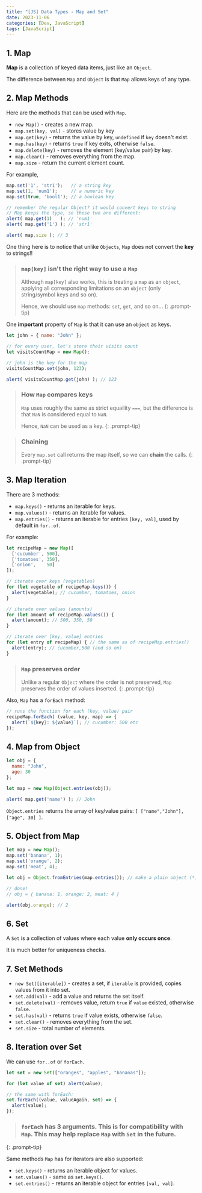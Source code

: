 ```yaml
---
title: "[JS] Data Types - Map and Set"
date: 2023-11-06
categories: [Dev, JavaScript]
tags: [JavaScript]
---
```


## 1. Map

**Map** is a collection of keyed data items, just like an `Object`.

The difference between `Map` and `Object` is that `Map` allows keys of any type.

## 2. Map Methods

Here are the methods that can be used with `Map`.

- `new Map()` - creates a new map.
- `map.set(key, val)` - stores value by key
- `map.get(key)` - returns the value by key, `undefined` if `key` doesn't exist.
- `map.has(key)` - returns `true` if key exits, otherwise `false`.
- `map.delete(key)` - removes the element (key/value pair) by key.
- `map.clear()` - removes everything from the map.
- `map.size` - return the current element count.

For example,

```jsx
map.set('1', 'str1');   // a string key
map.set(1, 'num1');     // a numeric key
map.set(true, 'bool1'); // a boolean key

// remember the regular Object? it would convert keys to string
// Map keeps the type, so these two are different:
alert( map.get(1)   ); // 'num1'
alert( map.get('1') ); // 'str1'

alert( map.size ); // 3
```

One thing here is to notice that unlike `Objects`, `Map` does not convert the **key** to strings!!

> ### `map[key]` isn't the right way to use a `Map`
>
> Although `map[key]` also works, this is treating a `map` as an `object`, applying all corresponding limitations on an `object` (only string/symbol keys and so on).
>
> Hence, we should use `map` methods: `set`, `get`, and so on...
{: .prompt-tip}

One **important** property of `Map` is that it can use an `object` as keys.

```jsx
let john = { name: "John" };

// for every user, let's store their visits count
let visitsCountMap = new Map();

// john is the key for the map
visitsCountMap.set(john, 123);

alert( visitsCountMap.get(john) ); // 123
```

> ### How `Map` compares keys
>
> `Map` uses roughly the same as strict equaility `===`, but the difference is that `NaN` is considered equal to `NaN`.
>
> Hence, `NaN` can be used as a key.
{: .prompt-tip}

> ### Chaining
>
> Every `map.set` call returns the map itself, so we can **chain** the calls.
{: .prompt-tip}

## 3. Map Iteration

There are 3 methods:

- `map.keys()` - returns an iterable for keys.
- `map.values()` - returns an iterable for values.
- `map.entries()` - returns an iterable for entries `[key, val]`, used by default in `for..of`.

For example:

```jsx
let recipeMap = new Map([
  ['cucumber', 500],
  ['tomatoes', 350],
  ['onion',    50]
]);

// iterate over keys (vegetables)
for (let vegetable of recipeMap.keys()) {
  alert(vegetable); // cucumber, tomatoes, onion
}

// iterate over values (amounts)
for (let amount of recipeMap.values()) {
  alert(amount); // 500, 350, 50
}

// iterate over [key, value] entries
for (let entry of recipeMap) { // the same as of recipeMap.entries()
  alert(entry); // cucumber,500 (and so on)
}
```

> ### `Map` preserves order
>
> Unlike a regular `Object` where the order is not preserved, `Map` preserves the order of values inserted.
{: .prompt-tip}

Also, `Map` has a `forEach` method:

```jsx
// runs the function for each (key, value) pair
recipeMap.forEach( (value, key, map) => {
  alert(`${key}: ${value}`); // cucumber: 500 etc
});
```

## 4. Map from Object

```jsx
let obj = {
  name: "John",
  age: 30
};

let map = new Map(Object.entries(obj));

alert( map.get('name') ); // John
```

`Object.entries` returns the array of key/value pairs: `[ ["name","John"], ["age", 30] ]`.

## 5. Object from Map

```jsx
let map = new Map();
map.set('banana', 1);
map.set('orange', 2);
map.set('meat', 4);

let obj = Object.fromEntries(map.entries()); // make a plain object (*)

// done!
// obj = { banana: 1, orange: 2, meat: 4 }

alert(obj.orange); // 2
```

## 6. Set

A `Set` is a collection of values where each value **only occurs once**.

It is much better for uniqueness checks.

## 7. Set Methods

- `new Set([iterable])` - creates a set, if `iterable` is provided, copies values from it into set.
- `set.add(val)` - add a value and returns the set itself.
- `set.delete(val)` - removes value, return `true` if `value` existed, otherwise `false`.
- `set.has(val)` - returns `true` if value exists, otherwise `false`.
- `set.clear()` - removes everything from the set.
- `set.size` - total number of elements.

## 8. Iteration over Set

We can use `for..of` or `forEach`.

```jsx
let set = new Set(["oranges", "apples", "bananas"]);

for (let value of set) alert(value);

// the same with forEach:
set.forEach((value, valueAgain, set) => {
  alert(value);
});
```

> ### `forEach` has 3 arguments. This is for compatibility with `Map`. This may help replace `Map` with `Set` in the future.
{: .prompt-tip}

Same methods `Map` has for iterators are also supported:

- `set.keys()` - returns an iterable object for values.
- `set.values()` - same as `set.keys()`.
- `set.entries()` - returns an iterable object for entries `[val, val]`.
